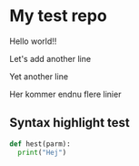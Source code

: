 # My test repo

Hello world!!

Let's add another line

Yet another line

Her kommer endnu flere linier

## Syntax highlight test

```python
def hest(parm):
  print("Hej")
```
